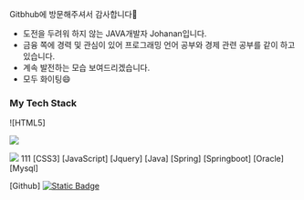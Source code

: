 Gitbhub에 방문해주셔서 감사합니다👋

- 도전을 두려워 하지 않는 JAVA개발자 Johanan입니다.
- 금융 쪽에 경력 및 관심이 있어 프로그래밍 언어 공부와 경제 관련 공부를 같이 하고 있습니다. 
- 계속 발전하는 모습 보여드리겠습니다.
- 모두 화이팅😄


<h3>My Tech Stack</h3>
![HTML5]
<p>
<img src="https://img.shields.io/badge/HTML5-#E34F26?style=flat-square&logo=HTML5&logoColor=white"/>
</p>
<img src="https://img.shields.io/badge/HTML5-#E34F26?style=flat-square&logo=html5&logoColor=white"/>
111
[CSS3]
[JavaScript]
[Jquery]
[Java]
[Spring]
[Springboot]
[Oracle]
[Mysql]

[Github]
[<img alt="Static Badge" src="https://img.shields.io/badge/-HTML5-:badgeContent">](https://img.shields.io/badge/:badgeContent)


<!--
**Johanan-Dream/Johanan-Dream** is a ✨ _special_ ✨ repository because its `README.md` (this file) appears on your GitHub profile.

Here are some ideas to get you started:

- 🔭 I’m currently working on ...
- 🌱 I’m currently learning ...
- 👯 I’m looking to collaborate on ...
- 🤔 I’m looking for help with ...
- 💬 Ask me about ...
- 📫 How to reach me: ...
- 😄 Pronouns: ...
- ⚡ Fun fact: ...
-->
